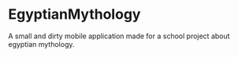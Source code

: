 # EgyptianMythology
A small and dirty mobile application made for a school project about egyptian mythology.
